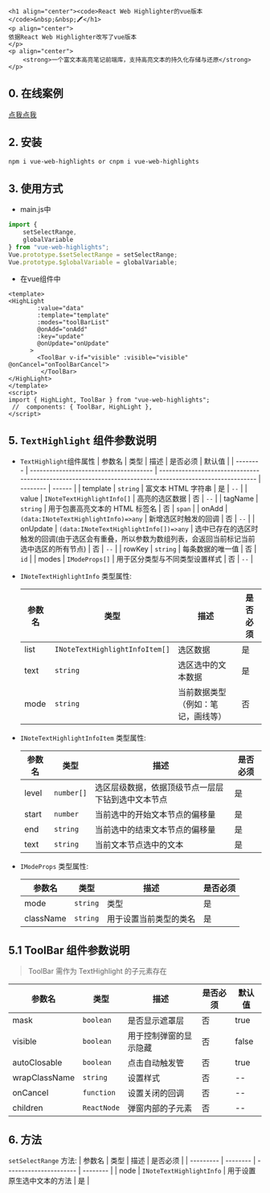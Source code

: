 <div> 

    <h1 align="center"><code>React Web Highlighter的vue版本</code>&nbsp;&nbsp;🖍️</h1>
    <p align="center">
    依据React Web Highlighter改写了vue版本
    </p>
    <p align="center">
        <strong>一个富文本高亮笔记前端库，支持高亮文本的持久化存储与还原</strong>
    </p>

</div>

## 0. 在线案例

[点我点我](http://web-highlight.iweijie.cn/)

## 2. 安装

```bash
npm i vue-web-highlights or cnpm i vue-web-highlights
```

## 3. 使用方式

* main.js中

```js
import {
    setSelectRange,
    globalVariable
} from "vue-web-highlights";
Vue.prototype.$setSelectRange = setSelectRange;
Vue.prototype.$globalVariable = globalVariable;
```

* 在vue组件中

```vue
<template>
<HighLight
        :value="data"
        :template="template"
        :modes="toolBarList"
        @onAdd="onAdd"
        :key="update"
        @onUpdate="onUpdate"
      >
        <ToolBar v-if="visible" :visible="visible" @onCancel="onToolBarCancel">
         </ToolBar>
</HighLight>
</template>
<script>
import { HighLight, ToolBar } from "vue-web-highlights";
 //  components: { ToolBar, HighLight },
</script>
```

## 5. `TextHighlight` 组件参数说明

* `TextHighlight`组件属性
    | 参数名   | 类型                                   | 描述                                                                                                     | 是否必须 | 默认值 |
    | -------- | -------------------------------------- | -------------------------------------------------------------------------------------------------------- | -------- | ------ |
    | template | `string` | 富文本 HTML 字符串                                                                                       | 是       | `--` |
    | value    | `INoteTextHighlightInfo[]` | 高亮的选区数据                                                                                           | 否       | `--` |
    | tagName  | `string` | 用于包裹高亮文本的 HTML 标签名                                                                           | 否       | `span` |
    | onAdd    | `(data:INoteTextHighlightInfo)=>any` | 新增选区时触发的回调                                                                                     | 否       | `--` |
    | onUpdate | `(data:INoteTextHighlightInfo[])=>any` | 选中已存在的选区时触发的回调(由于选区会有重叠，所以参数为数组列表，会返回当前标记当前选中选区的所有节点) | 否       | `--` |
    | rowKey   | `string` | 每条数据的唯一值                                                                                         | 否       | `id` |
    | modes    | `IModeProps[]` | 用于区分类型与不同类型设置样式                                                                           | 否       | `--` |

* `INoteTextHighlightInfo` 类型属性:

  | 参数名 | 类型                           | 描述                               | 是否必须 |
  | ------ | ------------------------------ | ---------------------------------- | -------- |
  | list   | `INoteTextHighlightInfoItem[]` | 选区数据                           | 是       |
  | text   | `string` | 选区选中的文本数据                 | 是       |
  | mode   | `string` | 当前数据类型（例如：笔记，画线等） | 否       |

* `INoteTextHighlightInfoItem` 类型属性:

  | 参数名 | 类型       | 描述                                               | 是否必须 |
  | ------ | ---------- | -------------------------------------------------- | -------- |
  | level  | `number[]` | 选区层级数据，依据顶级节点一层层下钻到选中文本节点 | 是       |
  | start  | `number` | 当前选中的开始文本节点的偏移量                     | 是       |
  | end    | `string` | 当前选中的结束文本节点的偏移量                     | 是       |
  | text   | `string` | 当前文本节点选中的文本                             | 是       |

* `IModeProps` 类型属性:

  | 参数名    | 类型     | 描述                   | 是否必须 |
  | --------- | -------- | ---------------------- | -------- |
  | mode      | `string` | 类型                   | 是       |
  | className | `string` | 用于设置当前类型的类名 | 是       |

## 5.1  ToolBar 组件参数说明

> ToolBar 需作为 TextHighlight 的子元素存在

  | 参数名        | 类型        | 描述                   | 是否必须 | 默认值 |
  | ------------- | ----------- | ---------------------- | -------- | ------ |
  | mask          | `boolean` | 是否显示遮罩层         | 否       | true   |
  | visible       | `boolean` | 用于控制弹窗的显示隐藏 | 否       | false  |
  | autoClosable  | `boolean` | 点击自动触发管         | 否       | true   |
  | wrapClassName | `string` | 设置样式               | 否       | --     |
  | onCancel      | `function` | 设置关闭的回调         | 否       | --     |
  | children      | `ReactNode` | 弹窗内部的子元素       | 否       | --     |

## 6.  方法

`setSelectRange` 方法:
| 参数名 | 类型 | 描述 | 是否必须 |
| --------- | -------- | ---------------------- | -------- |
| node | `INoteTextHighlightInfo` | 用于设置原生选中文本的方法 | 是 |
